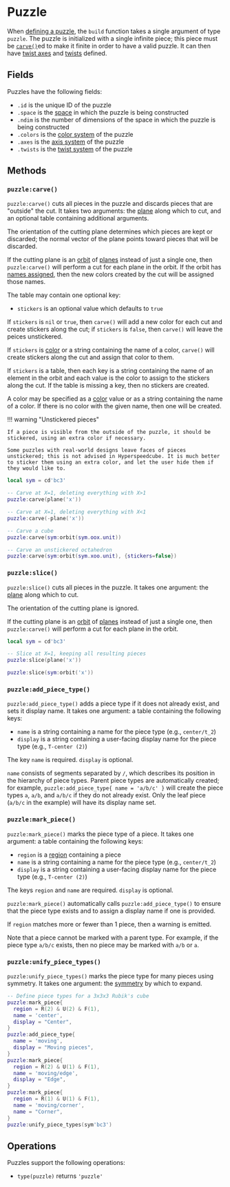 # Puzzle

When [defining a puzzle](../puzzle-library.md#puzzlesadd), the `build` function takes a single argument of type `puzzle`. The puzzle is initialized with a single infinite piece; this piece must be [`carve()`](#puzzlecarve)ed to make it finite in order to have a valid puzzle. It can then have [twist axes](axes.md#puzzleaxesadd) and [twists](twists.md#puzzletwistsadd) defined.

## Fields

Puzzles have the following fields:

- `.id` is the unique ID of the puzzle
- `.space` is the [space](../geometry/space.md) in which the puzzle is being constructed
- `.ndim` is the number of dimensions of the space in which the puzzle is being constructed
- `.colors` is the [color system](colors.md) of the puzzle
- `.axes` is the [axis system](axes.md) of the puzzle
- `.twists` is the [twist system](twists.md) of the puzzle

## Methods

### `puzzle:carve()`

`puzzle:carve()` cuts all pieces in the puzzle and discards pieces that are "outside" the cut. It takes two arguments: the [plane](../geometry/hyperplane.md) along which to cut, and an optional table containing additional arguments.

The orientation of the cutting plane determines which pieces are kept or discarded; the normal vector of the plane points toward pieces that will be discarded.

If the cutting plane is an [orbit](../geometry/orbit.md) of [planes](../geometry/hyperplane.md) instead of just a single one, then `puzzle:carve()` will perform a cut for each plane in the orbit. If the orbit has [names assigned](../geometry/orbit.md#orbitnamed), then the new colors created by the cut will be assigned those names.

The table may contain one optional key:

- `stickers` is an optional value which defaults to `true`

If `stickers` is `nil` or `true`, then `carve()` will add a new color for each cut and create stickers along the cut; if `stickers` is `false`, then `carve()` will leave the peices unstickered.

If `stickers` is [color](colors.md#color) or a string containing the name of a color, `carve()` will create stickers along the cut and assign that color to them.

If `stickers` is a table, then each key is a string containing the name of an element in the orbit and each value is the color to assign to the stickers along the cut. If the table is missing a key, then no stickers are created.

A color may be specified as a [color](colors.md#color) value or as a string containing the name of a color. If there is no color with the given name, then one will be created.

!!! warning "Unstickered pieces"

    If a piece is visible from the outside of the puzzle, it should be stickered, using an extra color if necessary.

    Some puzzles with real-world designs leave faces of pieces unstickered; this is not advised in Hyperspeedcube. It is much better to sticker them using an extra color, and let the user hide them if they would like to.

```lua title="Examples using puzzle:carve()"
local sym = cd'bc3'

-- Carve at X=1, deleting everything with X>1
puzzle:carve(plane('x'))

-- Carve at X=1, deleting everything with X<1
puzzle:carve(-plane('x'))

-- Carve a cube
puzzle:carve(sym:orbit(sym.oox.unit))

-- Carve an unstickered octahedron
puzzle:carve(sym:orbit(sym.xoo.unit), {stickers=false})
```

### `puzzle:slice()`

`puzzle:slice()` cuts all pieces in the puzzle. It takes one argument: the [plane](../geometry/hyperplane.md) along which to cut.

The orientation of the cutting plane is ignored.

If the cutting plane is an [orbit](../geometry/orbit.md) of [planes](../geometry/hyperplane.md) instead of just a single one, then `puzzle:carve()` will perform a cut for each plane in the orbit.

```lua title="Examples using puzzle:slice()"
local sym = cd'bc3'

-- Slice at X=1, keeping all resulting pieces
puzzle:slice(plane('x'))

puzzle:slice(sym:orbit('x'))
```

### `puzzle:add_piece_type()`

`puzzle:add_piece_type()` adds a piece type if it does not already exist, and sets it display name. It takes one argument: a table containing the following keys:

- `name` is a string containing a name for the piece type (e.g., `center/t_2`)
- `display` is a string containing a user-facing display name for the piece type (e.g., `T-center (2)`)

The key `name` is required. `display` is optional.

`name` consists of segments separated by `/`, which describes its position in the hierarchy of piece types. Parent piece types are automatically created; for example, `puzzle:add_piece_type{ name = 'a/b/c' }` will create the piece types `a`, `a/b`, and `a/b/c` if they do not already exist. Only the leaf piece (`a/b/c` in the example) will have its display name set.

### `puzzle:mark_piece()`

`puzzle:mark_piece()` marks the piece type of a piece. It takes one argument: a table containing the following keys:

- `region` is a [region](../geometry/region.md) containing a piece
- `name` is a string containing a name for the piece type (e.g., `center/t_2`)
- `display` is a string containing a user-facing display name for the piece type (e.g., `T-center (2)`)

The keys `region` and `name` are required. `display` is optional.

`puzzle:mark_piece()` automatically calls `puzzle:add_piece_type()` to ensure that the piece type exists and to assign a display name if one is provided.

If `region` matches more or fewer than 1 piece, then a warning is emitted.

Note that a piece cannot be marked with a parent type. For example, if the piece type `a/b/c` exists, then no piece may be marked with `a/b` or `a`.

### `puzzle:unify_piece_types()`

`puzzle:unify_piece_types()` marks the piece type for many pieces using symmetry. It takes one argument: the [symmetry](../geometry/symmetry.md) by which to expand.

```lua title="Example defining piece types"
-- Define piece types for a 3x3x3 Rubik's cube
puzzle:mark_piece{
  region = R(2) & U(2) & F(1),
  name = 'center',
  display = "Center",
}
puzzle:add_piece_type{
  name = 'moving',
  display = "Moving pieces",
}
puzzle:mark_piece{
  region = R(2) & U(1) & F(1),
  name = 'moving/edge',
  display = "Edge",
}
puzzle:mark_piece{
  region = R(1) & U(1) & F(1),
  name = 'moving/corner',
  name = "Corner",
}
puzzle:unify_piece_types(sym'bc3')
```

## Operations

Puzzles support the following operations:

- `type(puzzle)` returns `'puzzle'`
